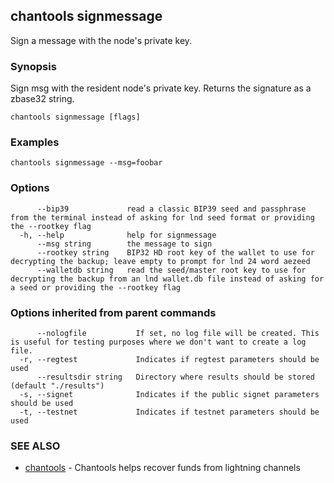 ## chantools signmessage

Sign a message with the node's private key.

### Synopsis

Sign msg with the resident node's private key.
		Returns the signature as a zbase32 string.

```
chantools signmessage [flags]
```

### Examples

```
chantools signmessage --msg=foobar
```

### Options

```
      --bip39             read a classic BIP39 seed and passphrase from the terminal instead of asking for lnd seed format or providing the --rootkey flag
  -h, --help              help for signmessage
      --msg string        the message to sign
      --rootkey string    BIP32 HD root key of the wallet to use for decrypting the backup; leave empty to prompt for lnd 24 word aezeed
      --walletdb string   read the seed/master root key to use for decrypting the backup from an lnd wallet.db file instead of asking for a seed or providing the --rootkey flag
```

### Options inherited from parent commands

```
      --nologfile           If set, no log file will be created. This is useful for testing purposes where we don't want to create a log file.
  -r, --regtest             Indicates if regtest parameters should be used
      --resultsdir string   Directory where results should be stored (default "./results")
  -s, --signet              Indicates if the public signet parameters should be used
  -t, --testnet             Indicates if testnet parameters should be used
```

### SEE ALSO

* [chantools](chantools.md)	 - Chantools helps recover funds from lightning channels

